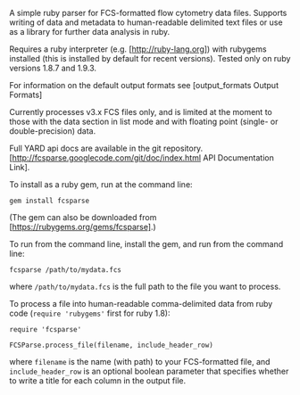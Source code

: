 A simple ruby parser for FCS-formatted flow cytometry data files.  Supports writing of data and metadata to human-readable delimited text files or use as a library for further data analysis in ruby.

Requires a ruby interpreter (e.g. [http://ruby-lang.org]) with rubygems installed (this is installed by default for recent versions).  Tested only on ruby versions 1.8.7 and 1.9.3.

For information on the default output formats see [output_formats Output Formats]

Currently processes v3.x FCS files only, and is limited at the moment to those with the data section in list mode and with floating point (single- or double-precision) data.

Full YARD api docs are available in the git repository.  [http://fcsparse.googlecode.com/git/doc/index.html API Documentation Link].

To install as a ruby gem, run at the command line:
```
gem install fcsparse
```
(The gem can also be downloaded from [https://rubygems.org/gems/fcsparse].)


To run from the command line, install the gem, and run from the command line:
```
fcsparse /path/to/mydata.fcs
```
where `/path/to/mydata.fcs` is the full path to the file you want to process.


To process a file into human-readable comma-delimited data from ruby code (`require 'rubygems'` first for ruby 1.8):
```
require 'fcsparse'

FCSParse.process_file(filename, include_header_row)
```
where `filename` is the name (with path) to your FCS-formatted file, and `include_header_row` is an optional boolean parameter that specifies whether to write a title for each column in the output file.
